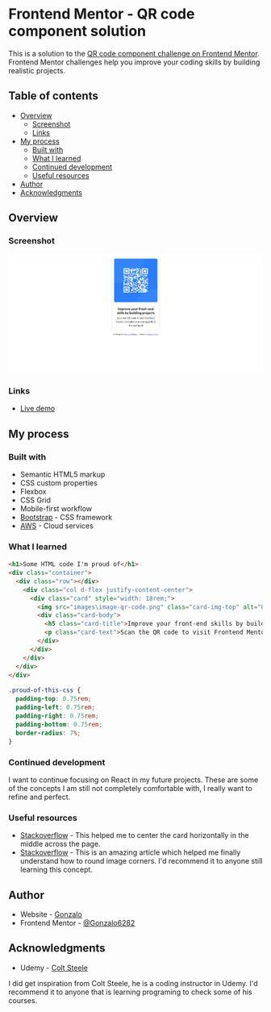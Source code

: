 # Frontend Mentor - QR code component solution

This is a solution to the [QR code component challenge on Frontend Mentor](https://www.frontendmentor.io/challenges/qr-code-component-iux_sIO_H). Frontend Mentor challenges help you improve your coding skills by building realistic projects.

## Table of contents

- [Overview](#overview)
  - [Screenshot](#screenshot)
  - [Links](#links)
- [My process](#my-process)
  - [Built with](#built-with)
  - [What I learned](#what-i-learned)
  - [Continued development](#continued-development)
  - [Useful resources](#useful-resources)
- [Author](#author)
- [Acknowledgments](#acknowledgments)

## Overview

### Screenshot

![This is an image](./QR_card.png)

### Links

- [Live demo](https://gonzalo6282.github.io/Qr-code/)

## My process

### Built with

- Semantic HTML5 markup
- CSS custom properties
- Flexbox
- CSS Grid
- Mobile-first workflow
- [Bootstrap](https://getbootstrap.com/) - CSS framework
- [AWS](https://aws.amazon.com/) - Cloud services

### What I learned

```html
<h1>Some HTML code I'm proud of</h1>
<div class="container">
  <div class="row"></div>
    <div class="col d-flex justify-content-center">
      <div class="card" style="width: 18rem;">
        <img src="images\image-qr-code.png" class="card-img-top" alt="QR">
        <div class="card-body">
          <h5 class="card-title">Improve your front-end skills by building projects</h5>
          <p class="card-text">Scan the QR code to visit Frontend Mentor and take your coding skills to the next level</p>
        </div>
      </div>
    </div>
  </div>
</div>
```

```css
.proud-of-this-css {
  padding-top: 0.75rem;
  padding-left: 0.75rem;
  padding-right: 0.75rem;
  padding-bottom: 0.75rem;
  border-radius: 7%;
}
```

### Continued development

I want to continue focusing on React in my future projects. These are some of the concepts I am still not completely comfortable with, I really want to refine and perfect.

### Useful resources

- [Stackoverflow](https://stackoverflow.com/questions/39031224/how-to-center-cards-in-bootstrap-4) - This helped me to center the card horizontally in the middle across the page.
- [Stackoverflow](https://stackoverflow.com/questions/62322171/how-to-round-the-corners-of-a-card-body-and-image-in-bootstrap-4) - This is an amazing article which helped me finally understand how to round image corners. I'd recommend it to anyone still learning this concept.

## Author

- Website - [Gonzalo](http://gpena.co.uk)
- Frontend Mentor - [@Gonzalo6282](https://www.frontendmentor.io/profile/yourusername)

## Acknowledgments

- Udemy - [Colt Steele](https://www.udemy.com/user/coltsteele/)

I did get inspiration from Colt Steele, he is a coding instructor in Udemy. I'd recommend it to anyone that is learning programing to check some of his courses.


